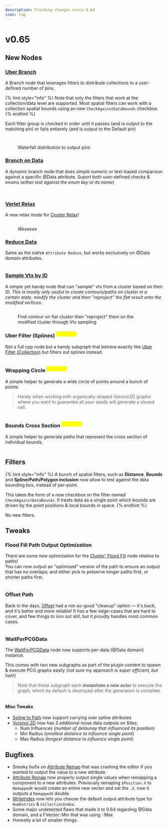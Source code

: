 ```yaml
---
description: Tracking changes since 0.64
icon: tag
---
```


# v0.65

## New Nodes

### [Uber Branch](../../node-library/quality-of-life/uber-branch.md)

A Branch node that leverages filters to distribute collections to a user-defined number of pins.

{% hint style="info" %}
Note that only the filters that work at the collection/data level are supported. Most spatial filters can work with a collection spatial bounds using an new `CheckAgainstDataBounds` checkbox.
{% endhint %}

Each filter group is checked in order until it passes (and is output to the matching pin) or fails entierely (and is output to the Default pin)

<figure><img src="../../.gitbook/assets/image (54).png" alt=""><figcaption></figcaption></figure>

<figure><img src="../../.gitbook/assets/image (55).png" alt=""><figcaption><p>Waterfall distribution to output pins</p></figcaption></figure>

### [Branch on Data](../../node-library/quality-of-life/branch-on-data.md)

A dynamic branch node that does simple numeric or text-based comparison against a specific @Data attribute. Suport both user-defined checks & enums (_either test against the enum key or its name_)

<figure><img src="../../.gitbook/assets/image (52).png" alt=""><figcaption></figcaption></figure>

<figure><img src="../../.gitbook/assets/image (2) (1) (1) (1) (1) (1).png" alt=""><figcaption></figcaption></figure>

### [Verlet Relax](../../node-library/clusters/relax-cluster/verlet.md)

A new relax mode for [Cluster Relax](../../node-library/clusters/relax-cluster/)!

<figure><img src="../../.gitbook/assets/verlet.gif" alt=""><figcaption><p><em>Weeeeee</em></p></figcaption></figure>



### [Reduce Data](../../node-library/metadata/reduce-data.md)

Same as the native `Attribute Reduce`, but works exclusively on @Data domain attributes.

<figure><img src="../../.gitbook/assets/image (51).png" alt=""><figcaption></figcaption></figure>

### [Sample Vtx by ID](../../node-library/sampling/vtx-by-id.md)

A simple yet handy node that can "sample" vtx from a cluster based on their ID. _This is mostly only useful to create contours/paths on cluster in a certain state, modify the cluster and then "reproject" the flat result onto the modified vertices._

<figure><img src="../../.gitbook/assets/image (6) (1).png" alt=""><figcaption><p>Find contour on flat cluster then "reproject" them on the modified cluster through Vtx sampling</p></figcaption></figure>

### Uber Filter (Splines) <sup><mark style="color:yellow;">Subgraph<mark style="color:yellow;"></sup>

Not a full cpp node but a handy subgraph that behave exactly like [Uber Filter (Collection)](../../node-library/filters/uber-filter-collection.md) but filters out splines instead.

<figure><img src="../../.gitbook/assets/image (50).png" alt=""><figcaption></figcaption></figure>

### Wrapping Circle <sup><mark style="color:yellow;">Subgraph<mark style="color:yellow;"></sup>

A simple helper to generate a wide circle of points around a bunch of points.

> Handy when working with organically-shaped Voronoi2D graphs where you want to guarantee all your seeds will generate a closed cell.

<figure><img src="../../.gitbook/assets/image (5) (1) (1) (1).png" alt=""><figcaption></figcaption></figure>

### Bounds Cross Section <sup><mark style="color:yellow;">Subgraph<mark style="color:yellow;"></sup>

A simple helper to generate paths that represent the cross section of individual bounds.

<figure><img src="../../.gitbook/assets/image (4) (1) (1) (1).png" alt=""><figcaption></figcaption></figure>

## Filters

{% hint style="info" %}
A bunch of spatial filters, such as **Distance**, **Bounds** and **Spline/Path/Polygon inclusion**  now allow to test against the data bounding box, instead of per-point.&#x20;

This takes the form of a new checkbox on the filter named `CheckAgainstDataBounds`. It treats data as a single point which bounds are driven by the point positions & local bounds in space.
{% endhint %}

No new filters.

## Tweaks

### Flood Fill Path Output Optimization

There are some new optimization for the [Cluster' Flood Fill](../../node-library/clusters/flood-fill/) node relative to paths!\
You can now output an "optimized" version of the path to ensure an output that has no overlaps; and either pick to preserve longer paths first, or shorter paths first.

<figure><img src="../../.gitbook/assets/image (11) (1).png" alt=""><figcaption></figcaption></figure>

### Offset Path

Back in the days, [Offset](../../node-library/paths/offset.md) had a not-so-good "cleanup" option — it's back, and it's better and more reliable! It has a few edge-cases that are hard to cover, and few things to iron out still, but it proudly handles most common cases.

<figure><img src="../../.gitbook/assets/image (9) (1).png" alt=""><figcaption></figcaption></figure>

### WaitForPCGData

The [WaitForPCGData](../../node-library/misc/wait-for-pcg-data.md) node now supports per-data (@Data domain) instance.&#x20;

This comes with two new subgraphs as part of the plugin content to spawn & execute PCG graphs easily (_not sure my approach is super efficient, but heh!_)

> Note that these subgraph each **instantiate a new actor** to execute the graph, which by default is destroyed after the generation is complete.

<figure><img src="../../.gitbook/assets/image (10) (1).png" alt=""><figcaption></figcaption></figure>

#### Misc Tweaks

* [Spline to Path](../../node-library/paths/spline-to-path.md) now support carrying over spline attributes
* [Voronoi 2D](../../node-library/clusters/diagrams/voronoi-2d.md) now has 3 additional loose data outputs on Sites:
  * Num Influences (_number of delaunay that influenced its position_)
  * Min Radius (_smallest distance to influence single point_)
  * Max Radius (_longest distance to influence single point_)

## Bugfixes

* Sneaky bufix on [Attribute Remap](../../node-library/metadata/attribute-remap.md) that was crashing the editor if you wanted to output the value to a new attribute.
* [Attribute Remap](../../node-library/metadata/attribute-remap.md) now properly output single values when remapping a component to a new attributes. Previously remaping `$Position.X` to `RemappedX` would create an entire new vector and set the `.X`, now it outputs a `RemappedX` double.
* [WriteIndex](../../node-library/metadata/write-index.md) now lets you choose the default output attribute type for `NumEntries` & `CollectionIndex`.
* Some major undetected flaws that made it to 0.64 regarding @Data domain, and a FVector::Min that was using ::Max&#x20;
* Honestly a lot of smaller things.
